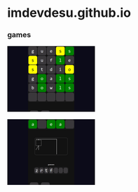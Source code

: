 # imdevdesu.github.io

### games

[<img src="./images/wordgamepreview.jpg" width="200"/>](./games/wordgame/wordgame.html)

[<img src="./images/hangmanpreview.jpg" width="200"/>](./games/hangman/hangman.html)
